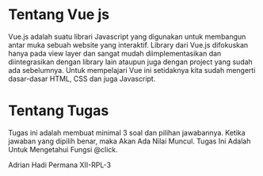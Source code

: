 # Tentang Vue js
Vue.js adalah suatu librari Javascript yang digunakan untuk membangun antar muka sebuah website yang interaktif. Library dari Vue.js difokuskan hanya pada view layer dan sangat mudah diimplementasikan dan diintegrasikan dengan library lain ataupun juga dengan project yang sudah ada sebelumnya. Untuk mempelajari Vue ini setidaknya kita sudah mengerti dasar-dasar HTML, CSS dan juga Javascript.

# Tentang Tugas
Tugas ini adalah membuat minimal 3 soal dan pilihan jawabannya. Ketika jawaban yang dipilih benar, maka Akan Ada Nilai Muncul. 
Tugas Ini Adalah Untuk Mengetahui Fungsi @click.

Adrian Hadi Permana XII-RPL-3
